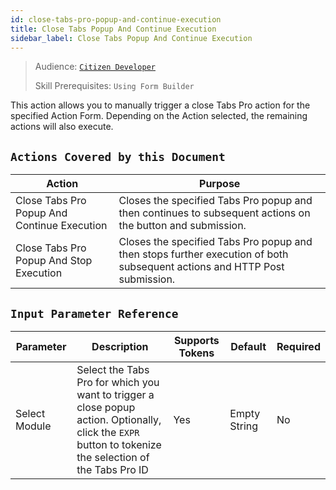 ```yaml
---
id: close-tabs-pro-popup-and-continue-execution
title: Close Tabs Popup And Continue Execution
sidebar_label: Close Tabs Popup And Continue Execution
---
```


> Audience: [`Citizen Developer`](/docs/audience#citizen-developers)
>
> Skill Prerequisites: `Using Form Builder`

This action allows you to manually trigger a close Tabs Pro action for the specified Action Form. Depending on the Action selected, the remaining actions will also execute.

## `Actions Covered by this Document`

| Action | Purpose |
| -- | -- |
| Close Tabs Pro Popup And Continue Execution | Closes the specified Tabs Pro popup and then continues to subsequent actions on the button and submission. |
| Close Tabs Pro Popup And Stop Execution | Closes the specified Tabs Pro popup and then stops further execution of both subsequent actions and HTTP Post submission. |

## `Input Parameter Reference`

| Parameter | Description | Supports Tokens | Default | Required |
| -- | -- | -- | -- | -- |
| Select Module | Select the Tabs Pro for which you want to trigger a close popup action. Optionally, click the `EXPR` button to tokenize the selection of the Tabs Pro ID| Yes | Empty String | No |
